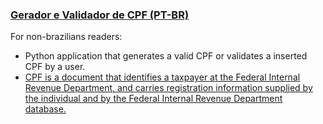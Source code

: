 ### [Gerador e Validador de CPF (PT-BR)](https://github.com/oidani/python/tree/master/gerador_e_validador_cpf)
  
For non-brazilians readers:
- Python application that generates a valid CPF or validates a inserted CPF by a user.
- [CPF is a document that identifies a taxpayer at the Federal Internal Revenue Department, and carries registration information supplied by the individual and by the Federal Internal Revenue Department database.](https://thebrazilbusiness.com/qa/what-is-cpf)
